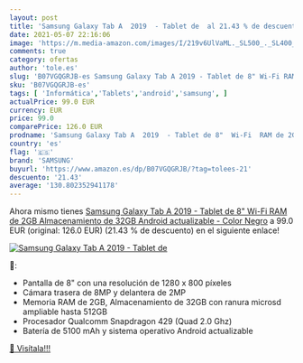 ```yaml
---
layout: post
title: 'Samsung Galaxy Tab A  2019  - Tablet de  al 21.43 % de descuento'
date: 2021-05-07 22:16:06
image: 'https://m.media-amazon.com/images/I/219v6UlVaML._SL500_._SL400_.jpg'
comments: true
category: ofertas
author: 'tole.es'
slug: 'B07VGQGRJB-es Samsung Galaxy Tab A 2019 - Tablet de 8" Wi-Fi RAM de 2GB...'
sku: 'B07VGQGRJB-es'
tags: [ 'Informática','Tablets','android','samsung', ]
actualPrice: 99.0 EUR
currency: EUR
price: 99.0
comparePrice: 126.0 EUR
prodname: 'Samsung Galaxy Tab A  2019  - Tablet de 8"  Wi-Fi  RAM de 2GB  Almacenamiento de 32GB  Android actualizable  - Color Negro'
country: 'es'
flag: '🇪🇸'
brand: 'SAMSUNG'
buyurl: 'https://www.amazon.es/dp/B07VGQGRJB/?tag=tolees-21'
descuento: '21.43'
average: '130.802352941178'
---
```


Ahora mismo tienes [Samsung Galaxy Tab A  2019  - Tablet de 8"  Wi-Fi  RAM de 2GB  Almacenamiento de 32GB  Android actualizable  - Color Negro](https://www.amazon.es/dp/B07VGQGRJB/?tag=tolees-21) a 99.0 EUR (original: 126.0 EUR) (21.43 %  de descuento) en el siguiente enlace!

[![Samsung Galaxy Tab A  2019  - Tablet de ](https://m.media-amazon.com/images/I/219v6UlVaML._SL500_._SL400_.jpg)](https://www.amazon.es/dp/B07VGQGRJB/?tag=tolees-21)

🔎:

- Pantalla de 8" con una resolución de 1280 x 800 píxeles
- Cámara trasera de 8MP y delantera de 2MP
- Memoria RAM de 2GB, Almacenamiento de 32GB con ranura microsd ampliable hasta 512GB
- Procesador Qualcomm Snapdragon 429 (Quad 2.0 Ghz)
- Batería de 5100 mAh y sistema operativo Android actualizable

[🛒 Visítala!!!](https://www.amazon.es/dp/B07VGQGRJB/?tag=tolees-21)
